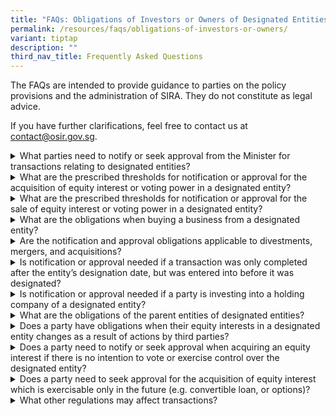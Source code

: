 ```yaml
---
title: "FAQs: Obligations of Investors or Owners of Designated Entities"
permalink: /resources/faqs/obligations-of-investors-or-owners/
variant: tiptap
description: ""
third_nav_title: Frequently Asked Questions
---
```

<p>The FAQs are intended to provide guidance to parties on the policy provisions
and the administration of SIRA. They do not constitute as legal advice.</p>
<p>If you have further clarifications, feel free to contact us at <a href="mailto:contact@osir.gov.sg" rel="noopener noreferrer nofollow" target="_blank">contact@osir.gov.sg</a>.</p>
<p></p>
<div data-type="detailGroup" class="isomer-accordion isomer-accordion-white">
<details class="isomer-details">
<summary>What parties need to notify or seek approval from the Minister for transactions
relating to designated entities?</summary>
<div data-type="detailsContent" class="isomer-details-content">
<p>Notification or approval obligations are imposed on:</p>
<p><u>Prospective controllers of designated entities</u>
</p>
<ul>
<li>
<p>If they acquire an equity interest or voting power that meets prescribed
thresholds; or</p>
</li>
<li>
<p>Become an indirect controller.</p>
</li>
</ul>
<p>
<br><u>Existing controllers of designated entities&nbsp;</u>
</p>
<ul>
<li>
<p>If they dispose of equity interest of voting power below the prescribed
thresholds.</p>
</li>
</ul>
<p>
<br><u>Acquirors of (any part of) the business or undertaking of the designated entity, as a going concern</u>.&nbsp;&nbsp;</p>
<p>
<br><u>Designated entities</u>
</p>
<ul>
<li>
<p>After becoming aware of a change in ownership or control; or</p>
</li>
<li>
<p>If it is seeking to sell (any part of) the business or undertaking, as
a going concern.</p>
</li>
</ul>
</div>
</details>
<details class="isomer-details">
<summary>What are the prescribed thresholds for notification or approval for the
acquisition of equity interest or voting power in a designated entity?</summary>
<div data-type="detailsContent" class="isomer-details-content">
<p>Parties will need to notify or seek approval if they are involved in transactions
that meet the prescribed thresholds for the designated entities.</p>
<p>
<br>The default obligations are:</p>
<ul>
<li>
<p>Notifying the Minister within 7 calendar days after becoming a 5% controller
in a designated entity; and</p>
</li>
<li>
<p>Seeking the Minister’s approval before becoming a 12%, 25%, or 50% controller
in a designated entity.</p>
</li>
</ul>
<p></p>
<p>While the above are default thresholds set out in the Significant Investments
Review Act, the Minister has the flexibility to vary such thresholds for
specific entities as the situation warrants, and if so, these will be prescribed
in subsidiary legislation.</p>
<p></p>
<p>Parties may wish to refer to <a href="/about-sira/acquiring-equity-interest-or-voting-power/" rel="noopener noreferrer nofollow" target="_blank">Acquiring Equity Interest or Voting Power in a Designated Entity</a> for
a step-by-step process flow.</p>
<p>
<br>Transactions involving the acquisition, as a going concern, of (any part
of) the business or undertaking of a designated entity, will also require
prior approval.</p>
</div>
</details>
<details class="isomer-details">
<summary>What are the prescribed thresholds for notification or approval for the
sale of equity interest or voting power in a designated entity?</summary>
<div data-type="detailsContent" class="isomer-details-content">
<p>Parties will need to seek approval from the Minister prior to disposing
equity interest or voting power in a designated entity which will result
in them ceasing to be a 50% or 75% controller.&nbsp;&nbsp;</p>
<p>
<br>While the above are default thresholds set out in the Significant Investments
Review Act, the Minister has the flexibility to vary such thresholds for
specific entities as the situation warrants, and if so, these will be prescribed
in subsidiary legislation.</p>
<p>
<br>Parties may wish to refer to <a href="/about-sira/disposing-equity-interest-or-voting-power/" rel="noopener noreferrer nofollow" target="_blank">Disposal of Equity Interest or Voting Power in a Designated Entity</a> for
a step-by-step process flow.</p>
</div>
</details>
<details class="isomer-details">
<summary>What are the obligations when buying a business from a designated entity?</summary>
<div data-type="detailsContent" class="isomer-details-content">
<p>The acquiror, together with the designated entity, will need to seek approval
from the Minister prior to the acquisition, as a going concern, of (any
part of) the business or undertaking of the designated entity.&nbsp;</p>
<p>
<br>Parties may wish to refer to <a href="/about-sira/acquiring-business-or-undertaking/" rel="noopener noreferrer nofollow" target="_blank">Acquisition of the Business or undertaking of a Designated Entity</a> for
a step-by-step process flow.</p>
</div>
</details>
<details class="isomer-details">
<summary>Are the notification and approval obligations applicable to divestments,
mergers, and acquisitions?</summary>
<div data-type="detailsContent" class="isomer-details-content">
<p>Regardless of the form of transaction, whenever a prescribed ownership
or control threshold is met, or will be met, the relevant notification
or approval obligation will apply.</p>
</div>
</details>
<details class="isomer-details">
<summary>Is notification or approval needed if a transaction was only completed
after the entity’s designation date, but was entered into before it was
designated?</summary>
<div data-type="detailsContent" class="isomer-details-content">
<p>Notification or approval would only need to be sought if:</p>
<ul>
<li>
<p>The transaction was entered into on, or after the designation date of
the entity; and&nbsp;</p>
</li>
<li>
<p>If the transaction meets the prescribed ownership and control thresholds.&nbsp;</p>
</li>
</ul>
<p>
<br>Parties may refer to <a href="/about-sira/overview-of-ownership-and-control-obligations/" rel="noopener noreferrer nofollow" target="_blank">Overview of Ownership &amp; Control Obligations under SIRA</a> for
the prescribed ownership or control thresholds. The thresholds are default
thresholds and may differ for specific entities.</p>
<p>
<br>If any clarification is required, parties may contact OSIR at <a href="mailto:contact@osir.gov.sg" rel="noopener noreferrer nofollow" target="_blank"><u>contact@osir.gov.sg</u></a>
</p>
</div>
</details>
<details class="isomer-details">
<summary>Is notification or approval needed if a party is investing into a holding
company of a designated entity?</summary>
<div data-type="detailsContent" class="isomer-details-content">
<p>Whether an intermediate holding company or an ultimate parent company
will be subject to the ownership and control obligations in the Bill is
fact-specific, depending on the extent and nature of control they have
in the designated entity.&nbsp;</p>
<p>
<br>For example, where an intermediate holding company or an ultimate parent
company owner’s total investment holding reaches a prescribed threshold,
the relevant notification or approval obligations may apply.&nbsp;</p>
<p>
<br>The obligations of a potential investor, intermediate holding company
or an ultimate parent company to notify or seek approval apply regardless
of whether the actions were the result of the intermediate holding company,
the ultimate parent company or any other party.&nbsp;</p>
<p></p>
<p>Parties may refer to <a href="/about-sira/overview-of-ownership-and-control-obligations/" rel="noopener noreferrer nofollow" target="_blank">Overview of Ownership &amp; Control Obligations under SIRA</a> for
the prescribed thresholds. The thresholds are default thresholds and may
differ for specific entities.</p>
</div>
</details>
<details class="isomer-details">
<summary>What are the obligations of the parent entities of designated entities?</summary>
<div data-type="detailsContent" class="isomer-details-content">
<p>Only obligations related to changes in direct ownership or control specifically
apply to parent entities. For example, if a parent entity seeks to sell
off some of its shares in the designated entity and would fall below a
prescribed threshold as a result, prior approval would be required for
the sale.&nbsp;</p>
<p>
<br>Similarly, if a parent entity seeks to increase its shareholding in a
designated entity which causes it to cross a prescribed threshold as a
result, prior approval would be required.</p>
<p>
<br>Parties may refer to <a href="/about-sira/overview-of-ownership-and-control-obligations/" rel="noopener noreferrer nofollow" target="_blank">Overview of Ownership &amp; Control Obligations under SIRA</a> for
the prescribed thresholds. The thresholds are default thresholds and may
differ for specific entities.</p>
<p>
<br>Parent entities may seek clarification from OSIR at <a href="mailto:contact@osir.gov.sg" rel="noopener noreferrer nofollow" target="_blank"><u>contact@osir.gov.sg</u></a> before
the commencement of any formal application.</p>
</div>
</details>
<details class="isomer-details">
<summary>Does a party have obligations when their equity interests in a designated
entity changes as a result of actions by third parties?</summary>
<div data-type="detailsContent" class="isomer-details-content">
<p>A party’s obligations arise whether the change in shareholdings or control
is the result of its own actions or the actions of any other party.&nbsp;&nbsp;</p>
<p>
<br>Examples:</p>
<ul>
<li>
<p>Where a party’s interest meets a prescribed threshold as the result of
not participating in a share issuance; or</p>
</li>
<li>
<p>Where a party’s interest meets a prescribed threshold as the result of
not participating in a share buyback.</p>
</li>
</ul>
<p></p>
<p>Parties may refer to <a href="/about-sira/overview-of-ownership-and-control-obligations/" rel="noopener noreferrer nofollow" target="_blank">Overview of Ownership &amp; Control Obligations under SIRA</a> for
the prescribed thresholds. The thresholds are default thresholds and may
differ for specific entities.</p>
</div>
</details>
<details class="isomer-details">
<summary>Does a party need to notify or seek approval when acquiring an equity
interest if there is no intention to vote or exercise control over the
designated entity?</summary>
<div data-type="detailsContent" class="isomer-details-content">
<p>Any party investing in a designated entity, whether they seek control
over the designated entity or otherwise, must comply with the obligations
under the Significant Investments Review Act if they meet the prescribed
thresholds.&nbsp;</p>
<p>
<br>Parties may refer to <a href="/about-sira/overview-of-ownership-and-control-obligations/" rel="noopener noreferrer nofollow" target="_blank">Overview of Ownership &amp; Control Obligations under SIRA</a> for
the prescribed thresholds. The thresholds are default thresholds and may
differ for specific entities.</p>
</div>
</details>
<details class="isomer-details">
<summary>Does a party need to seek approval for the acquisition of equity interest
which is exercisable only in the future (e.g. convertible loan, or options)?</summary>
<div data-type="detailsContent" class="isomer-details-content">
<p>Under the Significant Investments Review Act, a party will be deemed to
have equity interest as long as it has the right to acquire the equity
interest or voting power.</p>
<p>
<br>This may arise under an option, convertible loan or other arrangement
where the equity interest is transferred to (or to the order of) the party,
regardless of when the right is exercisable and whether there are conditions
tied to it.&nbsp;</p>
<p>
<br>Hence, a party entering into any such arrangement will need to notify
or seek approval if the equity interest meets the prescribed thresholds.</p>
<p>
<br>Parties may refer to <a href="/about-sira/overview-of-ownership-and-control-obligations/" rel="noopener noreferrer nofollow" target="_blank">Overview of Ownership &amp; Control Obligations under SIRA</a> for
the prescribed thresholds. The thresholds are default thresholds and may
differ for specific entities.</p>
</div>
</details>
<details class="isomer-details">
<summary>What other regulations may affect transactions?</summary>
<div data-type="detailsContent" class="isomer-details-content">
<p>Parties involved in transactions pertaining to an entity that is not designated
under the Significant Investments Review Act, but covered by other domestic
sectoral legislation may need to notify or seek approval from the relevant
regulator in accordance with the relevant domestic sectoral legislation.</p>
<p></p>
<p>Please refer to <a href="/resources/other-legislation/sectoral-legislation/" rel="noopener noreferrer nofollow" target="_blank">Sectoral Legislation with O&amp;C provisions</a> to
see examples of other domestic sectoral legislation in Singapore and their
respective regulators.</p>
</div>
</details>
</div>
<p></p>